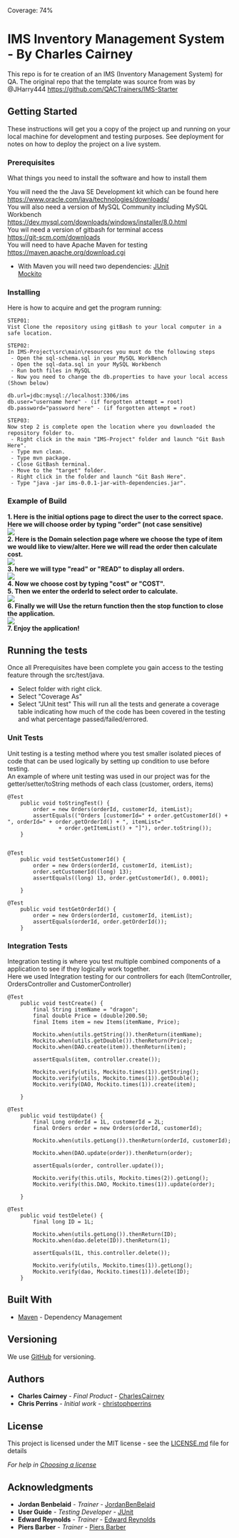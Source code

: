 Coverage: 74%
# IMS Inventory Management System - By Charles Cairney

This repo is for te creation of an IMS (Inventory Management System) for QA.
The original repo that the template was source from was by @JHarry444 https://github.com/QACTrainers/IMS-Starter

## Getting Started

These instructions will get you a copy of the project up and running on your local machine for development and testing purposes. See deployment for notes on how to deploy the project on a live system.

### Prerequisites

What things you need to install the software and how to install them

You will need the the Java SE Development kit which can be found here  <br>https://www.oracle.com/java/technologies/downloads/ <br>
You will also need a version of MySQL Community including MySQL Workbench  <br>https://dev.mysql.com/downloads/windows/installer/8.0.html <br>
You wil need a version of gitbash for terminal access <br>https://git-scm.com/downloads <br>
You will need to have Apache Maven for testing  <br>https://maven.apache.org/download.cgi <br>
 - With Maven you will need two dependencies:
         [JUnit](https://mvnrepository.com/artifact/junit/junit) <br>
        [Mockito](https://mvnrepository.com/artifact/org.mockito/mockito-core) <br>

### Installing

Here is how to acquire and get the program running: <br>
```
STEP01:
Vist Clone the repository using gitBash to your local computer in a safe location.
```
```
STEP02:
In IMS-Project\src\main\resources you must do the following steps
 - Open the sql-schema.sql in your MySQL WorkBench
 - Open the sql-data.sql in your MySQL Workbench
 - Run both files in MySQL 
 - Now you need to change the db.properties to have your local access (Shown below)

db.url=jdbc:mysql://localhost:3306/ims
db.user="username here" - (if forgotten attempt = root)
db.password="password here" - (if forgotten attempt = root)
```
```
STEP03:
Now step 2 is complete open the location where you downloaded the repository folder to.
 - Right click in the main "IMS-Project" folder and launch "Git Bash Here".
 - Type mvn clean.
 - Type mvn package.
 - Close GitBash terminal.
 - Move to the "target" folder.
 - Right click in the folder and launch "Git Bash Here".
 - Type "java -jar ims-0.0.1-jar-with-dependencies.jar".
```
### Example of Build

<b>1. Here is the initial options page to direct the user to the correct space. Here we will choose order by typing "order" (not case sensitive)</b><br>
<img src=https://i.imgur.com/u7XVQd5.png/><br>
<b>2. Here is the Domain selection page where we choose the type of item we would like to view/alter. Here we will read the order then calculate cost.</b><br>
<img src=https://i.imgur.com/yhFLKkZ.png/><br>
<b>3. here we will type "read" or "READ" to display all orders.</b><br>
<img src=https://i.imgur.com/jjbg6GD.png/><br>
<b>4. Now we choose cost by typing "cost" or "COST".</b><br>
<b>5. Then we enter the orderId to select order to calculate.</b><br>
<img src=https://i.imgur.com/UtnLZyl.png/><br>
<b>6. Finally we will Use the return function then the stop function to close the application.</b><br>
<img src=https://i.imgur.com/LzuOEpv.png/><br>
<b>7. Enjoy the application!</b>



## Running the tests

Once all Prerequisites have been complete you gain access to the testing feature through the src/test/java.<br>
- Select folder with right click.
- Select "Coverage As"
- Select "JUnit test"
This will run all the tests and generate a coverage table indicating how much of the code has been covered in the testing and what percentage passed/failed/errored.

### Unit Tests 

Unit testing is a testing method where you test smaller isolated pieces of code that can be used logically by setting up condition to use before testing.<br>
An example of where unit testing was used in our project was for the getter/setter/toString methods of each class (customer, orders, items)<br>

```
@Test
	public void toStringTest() {
		order = new Orders(orderId, customerId, itemList);
		assertEquals(("Orders [customerId=" + order.getCustomerId() + ", orderId=" + order.getOrderId() + ", itemList="
				+ order.getItemList() + "]"), order.toString());
	}
  
```
```
@Test
	public void testSetCustomerId() {
		order = new Orders(orderId, customerId, itemList);
		order.setCustomerId((long) 13);
		assertEquals((long) 13, order.getCustomerId(), 0.0001);

	}
```
```
@Test
	public void testGetOrderId() {
		order = new Orders(orderId, customerId, itemList);
		assertEquals(orderId, order.getOrderId());
	}
```



### Integration Tests 
Integration testing is where you test multiple combined components of a application to see if they logically work together.<br>
Here we used Integration testing for our controllers for each (ItemController, OrdersController and CustomerController)<br>

```
@Test
	public void testCreate() {
		final String itemName = "dragon";
		final double Price = (double)200.50;
		final Items item = new Items(itemName, Price);

		Mockito.when(utils.getString()).thenReturn(itemName);
		Mockito.when(utils.getDouble()).thenReturn(Price);
		Mockito.when(DAO.create(item)).thenReturn(item);

		assertEquals(item, controller.create());

		Mockito.verify(utils, Mockito.times(1)).getString();
		Mockito.verify(utils, Mockito.times(1)).getDouble();
		Mockito.verify(DAO, Mockito.times(1)).create(item);

	}
```
```
@Test
	public void testUpdate() {
		final Long orderId = 1L, customerId = 2L;
		final Orders order = new Orders(orderId, customerId);

		Mockito.when(utils.getLong()).thenReturn(orderId, customerId);
		
		Mockito.when(DAO.update(order)).thenReturn(order);
		
		assertEquals(order, controller.update());
		
		Mockito.verify(this.utils, Mockito.times(2)).getLong();
		Mockito.verify(this.DAO, Mockito.times(1)).update(order);
		
	}
```
```
@Test
	public void testDelete() {
		final long ID = 1L;

		Mockito.when(utils.getLong()).thenReturn(ID);
		Mockito.when(dao.delete(ID)).thenReturn(1);

		assertEquals(1L, this.controller.delete());

		Mockito.verify(utils, Mockito.times(1)).getLong();
		Mockito.verify(dao, Mockito.times(1)).delete(ID);
	}
```

## Built With

* [Maven](https://maven.apache.org/) - Dependency Management

## Versioning

We use [GitHub](https://github.com/) for versioning.

## Authors

* **Charles Cairney** - *Final Product* - [CharlesCairney](https://github.com/CSCairney)
* **Chris Perrins** - *Initial work* - [christophperrins](https://github.com/christophperrins)

## License

This project is licensed under the MIT license - see the [LICENSE.md](LICENSE.md) file for details 

*For help in [Choosing a license](https://choosealicense.com/)*

## Acknowledgments

* **Jordan Benbelaid** - *Trainer* - [JordanBenBelaid](https://github.com/jordanbenbelaid)
* **User Guide** - *Testing Developer* - [JUnit](https://junit.org/junit5/docs/current/user-guide/#running-tests)
* **Edward Reynolds** - *Trainer* - [Edward Reynolds](https://github.com/Edrz-96)
* **Piers Barber** - *Trainer* - [Piers Barber](https://github.com/PCMBarber)
